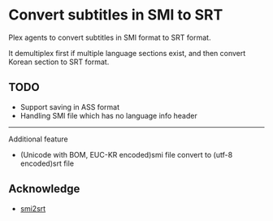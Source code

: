 Convert subtitles in SMI to SRT
========================================

Plex agents to convert subtitles in SMI format to SRT format.

It demultiplex first if multiple language sections exist,
and then convert Korean section to SRT format.

TODO
-------------

* Support saving in ASS format
* Handling SMI file which has no language info header

--------------
Additional feature
* (Unicode with BOM, EUC-KR encoded)smi file convert to (utf-8 encoded)srt file

Acknowledge
-------------

* [smi2srt](https://gist.github.com/suapapa/1532257)
